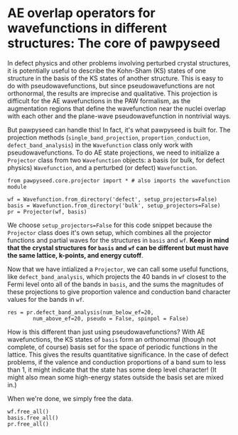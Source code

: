 # AE overlap operators for wavefunctions in different structures: The core of pawpyseed

In defect physics and other problems involving perturbed crystal structures, it is
potentially useful to describe the Kohn-Sham (KS) states of one structure in the
basis of the KS states of another structure. This is easy to do with pseudowavefunctions,
but since pseudowavefunctions are not orthonormal, the results are imprecise and qualitative.
This projection is difficult for the AE wavefunctions in the PAW formalism, as the augmentation
regions that define the wavefunction near the nuclei overlap with each other
and the plane-wave pseudowavefunction in nontrivial ways.

But pawpyseed can handle this! In fact, it's what pawpyseed is built for. The
projection methods (`single_band_projection`, `proportion_conduction`,
`defect_band_analysis`) in the `Wavefunction` class only work with pseudowavefunctions.
To do AE state projections, we need to initialize a `Projector` class from two `Wavefunction`
objects: a basis (or bulk, for defect physics) `Wavefunction`, and a perturbed (or defect)
`Wavefunction`.

```
from pawpyseed.core.projector import * # also imports the wavefunction module

wf = Wavefunction.from_directory('defect', setup_projectors=False)
basis = Wavefunction.from_directory('bulk', setup_projectors=False)
pr = Projector(wf, basis)
```

We choose `setup_projectors=False` for this code snippet because the `Projector`
class does it's own setup, which combines all the projector functions and partial
waves for the structures in `basis` and `wf`. **Keep in mind that the crystal
structures for `basis` and `wf` can be different but must have the
same lattice, k-points, and energy cutoff**.

Now that we have intialized a `Projector`, we can call some useful functions,
like `defect_band_analysis`, which projects the 40 bands in `wf` closest
to the Fermi level onto all of the bands in `basis`, and the sums
the magnitudes of these projections to give proportion valence
and conduction band character values for the bands in `wf`.

```
res = pr.defect_band_analysis(num_below_ef=20,
		num_above_ef=20, pseudo = False, spinpol = False)
```


How is this different than just using pseudowavefunctions? With AE wavefunctions,
the KS states of `basis` form an orthonormal (though not complete, of course)
basis set for the space of periodic functions in the lattice. This gives
the results quantitative significance. In the case of defect problems,
if the valence and conduction proportions of a band sum to less
than 1, it might indicate that the state has some deep level character!
(It might also mean some high-energy states outside the basis set are
mixed in.)

When we're done, we simply free the data.

```
wf.free_all()
basis.free_all()
pr.free_all()
```


